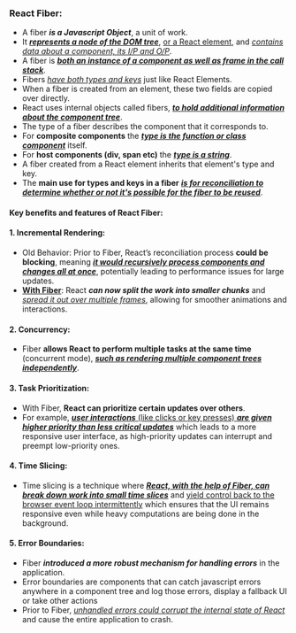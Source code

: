 ### React Fiber:

- A fiber **_is a Javascript Object_**, a unit of work.
- It **_<u>represents a node of the DOM tree</u>_**, <u>or a React element</u>, and <u>_contains data about a component, its I/P and O/P_</u>.
- A fiber is **_<u>both an instance of a component as well as frame in the call stack_**</u>.
- Fibers <u>_have both types and keys_</u> just like React Elements.
- When a fiber is created from an element, these two fields are copied over directly.
- React uses internal objects called fibers, **_<u>to hold additional information about the component tree_**</u>.
- The type of a fiber describes the component that it corresponds to.
- For **composite components** the **_<u>type is the function or class component</u>_** itself.
- For **host components (div, span etc)** the **_<u>type is a string_**</u>.
- A fiber created from a React element inherits that element's type and key.
- The **main use for types and keys in a fiber** **_<u>is for reconciliation to determine whether or not it's possible for the fiber to be reused</u>_**.

#### Key benefits and features of React Fiber:

#### 1. Incremental Rendering:

- Old Behavior: Prior to Fiber, React’s reconciliation process **could be blocking**, meaning **_<u>it would recursively process components and changes all at once</u>_**, potentially leading to performance issues for large updates.
  <br/>
- **<u>With Fiber</u>**: React **_can now split the work into smaller chunks_** and _<u>spread it out over multiple frames</u>_, allowing for smoother animations and interactions.

#### 2. Concurrency:

- Fiber **allows React to perform multiple tasks at the same time** (concurrent mode), **_<u>such as rendering multiple component trees independently</u>_**.

#### 3. Task Prioritization:

- With Fiber, **React can prioritize certain updates over others**.
- For example, **_<u>user interactions_** (like clicks or key presses) **_are given higher priority than less critical updates</u>_** which leads to a more responsive user interface, as high-priority updates can interrupt and preempt low-priority ones.

#### 4. Time Slicing:

- Time slicing is a technique where **_<u>React, with the help of Fiber, can break down work into small time slices</u>_** and <u>yield control back to the browser event loop intermittently</u> which ensures that the UI remains responsive even while heavy computations are being done in the background.

#### 5. Error Boundaries:

- Fiber **_introduced a more robust mechanism for handling errors_** in the application.
- Error boundaries are components that can catch javascript errors anywhere in a component tree and log those errors, display a fallback UI or take other actions
- Prior to Fiber, <u>_unhandled errors could corrupt the internal state of React_</u> and cause the entire application to crash.
